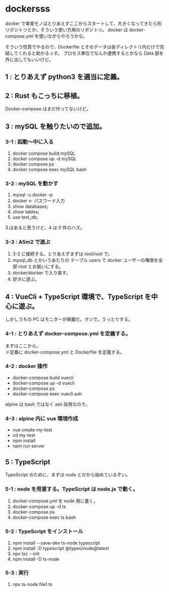 # dockersss

docker で単発モノはとりあえずここからスタートして、大きくなってきたら別リポジトリとか、そういう使い方用のリポジトリ。
docker は docker-compose.yml を使いながらやろうかな。

そういう性質でやるので、Dockerfile とそのデータは各ディレクトリ内だけで完結してくれると助かるっす。
プロセス単位でなんか連携するとかなら Data 部を外に出してもいいけど。

## 1 : とりあえず python3 を適当に定義。

## 2 : Rust もこっちに移植。

Docker-compose はまだ作ってないけど。

## 3 : mySQL を触りたいので追加。

### 3-1 : 起動～中に入る

1. docker compose build mySQL
2. docker compose up -d mySQL
3. docker compose ps
4. docker compose exec mySQL bash

### 3-2 : mySQL を動かす

1. mysql -u docker -p
2. docker ← パスワード入力
3. show databases;
4. show tables;
5. use test_db;

3.はあると思うけど、4 は 0 件のハズ。

### 3-3 : A5m2 で遊ぶ

1. 3-2 に接続する。とりあえずまずは root/root で。
2. mysql_db とかいうあたりの テーブル users で docker ユーザーの権限を全部 root とお揃いにする。
3. docker/docker で入り直す。
4. 好きに遊ぶ。

## 4 : VueCli + TypeScript 環境で、TypeScript を中心に遊ぶ。

しかしうちの PC はモニターが綺麗だ。マジで。うっとりする。

### 4-1 : とりあえず docker-compose.yml を定義する。

まずはここから。  
ド定番に docker-compose.yml と Dockerfile を定義する。

### 4-2 : docker 操作

- docker-compose build vuecli
- docker-compose up -d vuecli
- docker-compose ps
- docker-compose exec vuecli ash

alpine は bash ではなく ash 採用なので。

### 4-3 : alpine 内に vue 環境作成

- vue create my-test
- cd my-test
- npm install
- npm run server

## 5 : TypeScript

TypeScript のために、まずは node とかから始めているぞい。

### 5-1 : node を用意する。TypeScript は node.js で動く。

1. docker-compose.yml を node 用に書く。
2. docker-compose up -d ts
3. docker-compose ps
4. docker-compose exec ts bash

### 5-2 : TypeScript をインストール

1. npm install --save-dev ts-node typescript
2. npm install -D typescript @types/node@latest
3. npx tsc --init
4. npm install -D ts-node

### 5-3 : 実行

1. npx ts-node file1.ts
